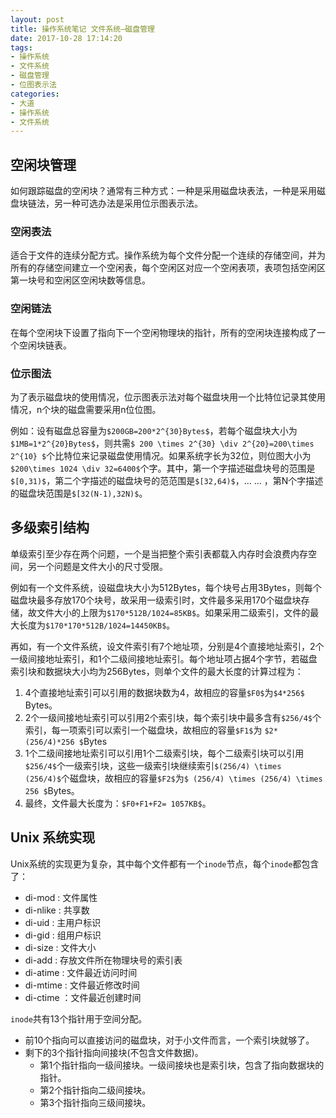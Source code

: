 ```yaml
---
layout: post
title: 操作系统笔记 文件系统—磁盘管理
date: 2017-10-28 17:14:20
tags:
- 操作系统
- 文件系统
- 磁盘管理
- 位图表示法
categories:
- 大道
- 操作系统
- 文件系统
---
```



## 空闲块管理

如何跟踪磁盘的空闲块？通常有三种方式：一种是采用磁盘块表法，一种是采用磁盘块链法，另一种可选办法是采用位示图表示法。

### 空闲表法

适合于文件的连续分配方式。操作系统为每个文件分配一个连续的存储空间，并为所有的存储空间建立一个空闲表，每个空闲区对应一个空闲表项，表项包括空闲区第一块号和空闲区空闲块数等信息。

### 空闲链法

在每个空闲块下设置了指向下一个空闲物理块的指针，所有的空闲块连接构成了一个空闲块链表。

### 位示图法

为了表示磁盘块的使用情况，位示图表示法对每个磁盘块用一个比特位记录其使用情况，n个块的磁盘需要采用n位位图。

例如：设有磁盘总容量为`$200GB=200*2^{30}Bytes$`，若每个磁盘块大小为`$1MB=1*2^{20}Bytes$`，则共需`$ 200 \times 2^{30} \div 2^{20}=200\times 2^{10} $`个比特位来记录磁盘使用情况。如果系统字长为32位，则位图大小为`$200\times 1024 \div 32=6400$`个字。其中，第一个字描述磁盘块号的范围是`$[0,31)$`，第二个字描述的磁盘块号的范范围是`$[32,64)$`，... ... ，第N个字描述的磁盘块范围是`$[32(N-1),32N)$`。<!--more--> 

## 多级索引结构

单级索引至少存在两个问题，一个是当把整个索引表都载入内存时会浪费内存空间，另一个问题是文件大小的尺寸受限。

例如有一个文件系统，设磁盘块大小为512Bytes，每个块号占用3Bytes，则每个磁盘块最多存放170个块号，故采用一级索引时，文件最多采用170个磁盘块存储，故文件大小的上限为`$170*512B/1024=85KB$`。如果采用二级索引，文件的最大长度为`$170*170*512B/1024=14450KB$`。

再如，有一个文件系统，设文件索引有7个地址项，分别是4个直接地址索引，2个一级间接地址索引，和1个二级间接地址索引。每个地址项占据4个字节，若磁盘索引块和数据块大小均为256Bytes，则单个文件的最大长度的计算过程为：
1. 4个直接地址索引可以引用的数据块数为4，故相应的容量`$F0$`为`$4*256$` Bytes。
2. 2个一级间接地址索引可以引用2个索引块，每个索引块中最多含有`$256/4$`个索引，每一项索引可以索引一个磁盘块，故相应的容量`$F1$`为 `$2*(256/4)*256 $`Bytes
3. 1个二级间接地址索引可以引用1个二级索引块，每个二级索引块可以引用`$256/4$`个一级索引块，这些一级索引块继续索引`$(256/4) \times (256/4)$`个磁盘块，故相应的容量`$F2$`为`$ (256/4) \times (256/4) \times 256 $`Bytes。
4. 最终，文件最大长度为：`$F0+F1+F2= 1057KB$`。

## Unix 系统实现

Unix系统的实现更为复杂，其中每个文件都有一个`inode`节点，每个`inode`都包含了：
* di-mod   : 文件属性
* di-nlike : 共享数
* di-uid   : 主用户标识
* di-gid   : 组用户标识
* di-size  : 文件大小
* di-add   : 存放文件所在物理块号的索引表
* di-atime : 文件最近访问时间
* di-mtime : 文件最近修改时间
* di-ctime ：文件最近创建时间

`inode`共有13个指针用于空间分配。
* 前10个指向可以直接访问的磁盘块，对于小文件而言，一个索引块就够了。
* 剩下的3个指针指向间接块(不包含文件数据)。
    * 第1个指针指向一级间接块。一级间接块也是索引块，包含了指向数据块的指针。
    * 第2个指针指向二级间接块。
    * 第3个指针指向三级间接块。
